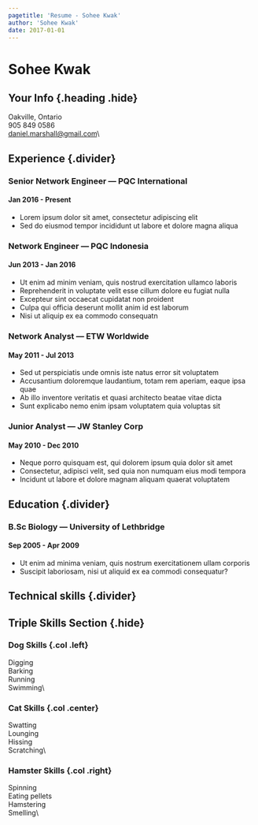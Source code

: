 ```yaml
---
pagetitle: 'Resume - Sohee Kwak'
author: 'Sohee Kwak'
date: 2017-01-01
---
```


# Sohee Kwak
## Your Info {.heading .hide}
Oakville, Ontario\
905 849 0586\
daniel.marshall@gmail.com\

## Experience {.divider}

### Senior Network Engineer &mdash; PQC International
#### Jan 2016 - Present
* Lorem ipsum dolor sit amet, consectetur adipiscing elit
* Sed do eiusmod tempor incididunt ut labore et dolore magna aliqua

### Network Engineer  &mdash; PQC Indonesia
#### Jun 2013 - Jan 2016
* Ut enim ad minim veniam, quis nostrud exercitation ullamco laboris
* Reprehenderit in voluptate velit esse cillum dolore eu fugiat nulla
* Excepteur sint occaecat cupidatat non proident
* Culpa qui officia deserunt mollit anim id est laborum
* Nisi ut aliquip ex ea commodo consequatn

### Network Analyst &mdash; ETW Worldwide
#### May 2011 - Jul 2013
* Sed ut perspiciatis unde omnis iste natus error sit voluptatem
* Accusantium doloremque laudantium, totam rem aperiam, eaque ipsa quae
* Ab illo inventore veritatis et quasi architecto beatae vitae dicta
* Sunt explicabo nemo enim ipsam voluptatem quia voluptas sit

### Junior Analyst &mdash; JW Stanley Corp
#### May 2010 - Dec 2010
* Neque porro quisquam est, qui dolorem ipsum quia dolor sit amet
* Consectetur, adipisci velit, sed quia non numquam eius modi tempora
* Incidunt ut labore et dolore magnam aliquam quaerat voluptatem

## Education {.divider}

### B.Sc Biology &mdash; University of Lethbridge
#### Sep 2005 - Apr 2009
* Ut enim ad minima veniam, quis nostrum exercitationem ullam corporis
* Suscipit laboriosam, nisi ut aliquid ex ea commodi consequatur?

## Technical skills {.divider}

## Triple Skills Section {.hide}
### Dog Skills {.col .left}
Digging\
Barking\
Running\
Swimming\

### Cat Skills {.col .center}
Swatting\
Lounging\
Hissing\
Scratching\

### Hamster Skills {.col .right}
Spinning\
Eating pellets\
Hamstering\
Smelling\
